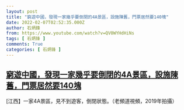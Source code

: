 ```yaml
---
layout: post
title: "窮遊中國，發現一家幾乎要倒閉的4A景區，設施陳舊，門票居然要140塊"
date: 2022-02-07T02:52:35.000Z
author: 石炳鋒
from: https://www.youtube.com/watch?v=QV0WYHdHiNs
tags: [ 石炳锋 ]
comments: True
categories: [ 石炳锋 ]
---
```

<!--1644202355000-->
[窮遊中國，發現一家幾乎要倒閉的4A景區，設施陳舊，門票居然要140塊](https://www.youtube.com/watch?v=QV0WYHdHiNs)
------

<div>
[江西】一家4A景區，見不到遊客，倒閉狀態。（老頻道視頻，2019年拍攝）
</div>
